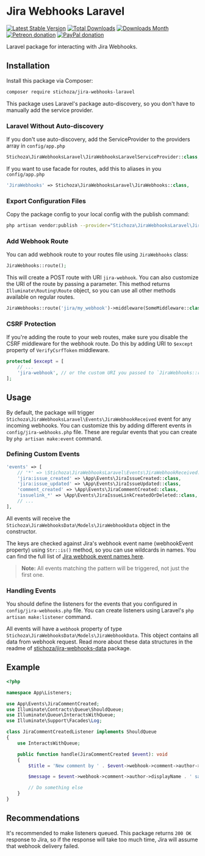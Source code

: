 Jira Webhooks Laravel
=====================

[![Latest Stable Version](https://img.shields.io/packagist/v/Stichoza/jira-webhooks-laravel.svg)](https://packagist.org/packages/stichoza/jira-webhooks-laravel) [![Total Downloads](https://img.shields.io/packagist/dt/Stichoza/jira-webhooks-laravel.svg)](https://packagist.org/packages/stichoza/jira-webhooks-laravel) [![Downloads Month](https://img.shields.io/packagist/dm/Stichoza/jira-webhooks-laravel.svg)](https://packagist.org/packages/stichoza/jira-webhooks-laravel) [![Petreon donation](https://img.shields.io/badge/patreon-donate-orange.svg)](https://www.patreon.com/stichoza) [![PayPal donation](https://img.shields.io/badge/paypal-donate-blue.svg)](https://paypal.me/stichoza)

Laravel package for interacting with Jira Webhooks.

## Installation

Install this package via Composer:

```bash
composer require stichoza/jira-webhooks-laravel
```

This package uses Laravel's package auto-discovery, so you don't have to manually add the service provider.

### Laravel Without Auto-discovery
If you don't use auto-discovery, add the ServiceProvider to the providers array in `config/app.php`

```php
Stichoza\JiraWebhooksLaravel\JiraWebhooksLaravelServiceProvider::class,
```

If you want to use facade for routes, add this to aliases in you `config/app.php`

```php
'JiraWebhooks' => Stichoza\JiraWebhooksLaravel\JiraWebhooks::class,
```

### Export Configuration Files

Copy the package config to your local config with the publish command:

```bash
php artisan vendor:publish --provider="Stichoza\JiraWebhooksLaravel\JiraWebhooksLaravelServiceProvider" --tag=config
```

### Add Webhook Route

You can add webhook route to your routes file using `JiraWebhooks` class:

```php
JiraWebhooks::route();
```

This will create a POST route with URI `jira-webhook`. You can also customize the URI of the route by passing a parameter. This method returns `Illuminate\Routing\Route` object, so you can use all other methods available on regular routes.

```php
JiraWebhooks::route('jira/my_webhook')->middleware(SomeMiddleware::class);
```

### CSRF Protection

If you're adding the route to your web routes, make sure you disable the CSRF middleware for the webhook route. Do this by adding URI to `$except` property of `VerifyCsrfToken` middleware.

```php
protected $except = [
    // ...
    'jira-webhook', // or the custom URI you passed to `JiraWebhooks::route()`
];
```
## Usage

By default, the package will trigger `Stichoza\JiraWebhooksLaravel\Events\JiraWebhookReceived` event for any incoming webhooks. You can customize this by adding different events in `config/jira-webhooks.php` file. These are regular events that you can create by `php artisan make:event` command. 

### Defining Custom Events

```php
'events' => [
    // '*' => \Stichoza\JiraWebhooksLaravel\Events\JiraWebhookReceived::class,
    'jira:issue_created' => \App\Events\JiraIssueCreated::class,
    'jira:issue_updated' => \App\Events\JiraIssueUpdated::class,
    'comment_created' => \App\Events\JiraCommentCreated::class,
    'issuelink_*' => \App\Events\JiraIssueLinkCreatedOrDeleted::class,
    // ...
],
```

All events will receive the `Stichoza\JiraWebhooksData\Models\JiraWebhookData` object in the constructor.

The keys are checked against Jira's webhook event name (webhookEvent property)  using `Str::is()` method, so you can use wildcards in names. You can find the full list of [Jira webhook event names here](https://developer.atlassian.com/server/jira/platform/webhooks/#registering-events-for-a-webhook).

> **Note:** All events matching the pattern will be triggered, not just the first one.

### Handling Events

You should define the listeners for the events that you configured in `config/jira-webhooks.php` file. You can create listeners using Laravel's `php artisan make:listener` command.

All events will have a `webhook` property of type `Stichoza\JiraWebhooksData\Models\JiraWebhookData`. This object contains all data from webhook request. Read more about these data structures in the readme of [stichoza/jira-webhooks-data](https://github.com/Stichoza/jira-webhooks-data) package.

## Example

```php
<?php

namespace App\Listeners;

use App\Events\JiraCommentCreated;
use Illuminate\Contracts\Queue\ShouldQueue;
use Illuminate\Queue\InteractsWithQueue;
use Illuminate\Support\Facades\Log;

class JiraCommentCreatedListener implements ShouldQueue
{
    use InteractsWithQueue;

    public function handle(JiraCommentCreated $event): void
    {
        $title = 'New comment by ' . $event->webhook->comment->author->displayName . ' on issue ' . $event->webhook->issue->key;

        $message = $event->webhook->comment->author->displayName . ' said: ' . $event->webhook->comment->body;

        // Do something else
    }
}
```

## Recommendations

It's recommended to make listeners queued. This package returns `200 OK` response to Jira, so if the response will take too much time, Jira will assume that webhook delivery failed.
